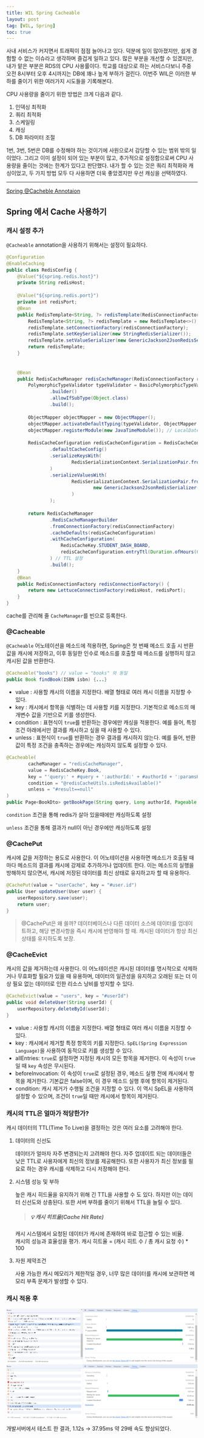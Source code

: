 ```yaml
---
title: WIL Spring Cacheable
layout: post
tag: [WIL, Spring]
toc: true
---
```


사내 서비스가 커지면서 트래픽이 점점 늘어나고 있다. 덕분에 일이 많아졌지만, 쉽게 경험할 수 없는 이슈라고 생각하며 즐겁게 일하고 있다. 많은 부분을 개선할 수 있겠지만, 내가 맡은 부분은 RDS의 CPU 사용률이다. 학교를 대상으로 하는 서비스다보니 주중 오전 8시부터 오후 4시까지는 DB에 꽤나 높게 부하가 걸린다. 이번주 WIL은 이러한 부하를 줄이기 위한 여러가지 시도들을 기록해본다.

CPU 사용량을 줄이기 위한 방법은 크게 다음과 같다.
1. 인덱싱 최적화
2. 쿼리 최적화
3. 스케일링
4. 캐싱
5. DB 파라미터 조절

1번, 3번, 5번은 DB를 수정해야 하는 것이기에 사원으로서 감당할 수 있는 범위 밖의 일이었다. 그리고 이미 설정이 되어 있는 부분이 많고, 추가적으로 설정함으로써 CPU 사용량을 줄이는 것에는 한계가 있다고 판단했다. 내가 할 수 있는 것은 쿼리 최적화와 캐싱이었고, 두 가지 방법 모두 다 사용하면 더욱 좋았겠지만 우선 캐싱을 선택하였다.


---

[Spring @Cacheble Annotaion](https://docs.spring.io/spring-framework/reference/integration/cache/annotations.html)

## Spring 에서 Cache 사용하기

### 캐시 설정 추가
`@Cacheable` annotation을 사용하기 위해서는 설정이 필요하다. 

```java
@Configuration
@EnableCaching
public class RedisConfig {
    @Value("${spring.redis.host}")
    private String redisHost;

    @Value("${spring.redis.port}")
    private int redisPort;
    @Bean
    public RedisTemplate<String, ?> redisTemplate(RedisConnectionFactory redisConnectionFactory) {
        RedisTemplate<String, ?> redisTemplate = new RedisTemplate<>();
        redisTemplate.setConnectionFactory(redisConnectionFactory);
        redisTemplate.setKeySerializer(new StringRedisSerializer());
        redisTemplate.setValueSerializer(new GenericJackson2JsonRedisSerializer());
        return redisTemplate;
    }


    @Bean
    public RedisCacheManager redisCacheManager(RedisConnectionFactory redisConnectionFactory) {
        PolymorphicTypeValidator typeValidator = BasicPolymorphicTypeValidator
                .builder()
                .allowIfSubType(Object.class)
                .build();

        ObjectMapper objectMapper = new ObjectMapper();
        objectMapper.activateDefaultTyping(typeValidator, ObjectMapper.DefaultTyping.NON_FINAL);
        objectMapper.registerModule(new JavaTimeModule()); // LocalDateTime serialize를 하기 위한 모듈 설정

        RedisCacheConfiguration redisCacheConfiguration = RedisCacheConfiguration
                .defaultCacheConfig()
                .serializeKeysWith(
                        RedisSerializationContext.SerializationPair.fromSerializer(new StringRedisSerializer())
                )
                .serializeValuesWith(
                        RedisSerializationContext.SerializationPair.fromSerializer(
                                new GenericJackson2JsonRedisSerializer(objectMapper)
                        )
                );

        return RedisCacheManager
                .RedisCacheManagerBuilder
                .fromConnectionFactory(redisConnectionFactory)
                .cacheDefaults(redisCacheConfiguration)
                .withCacheConfiguration(
                    RedisCacheKey.STUDENT_DASH_BOARD, 
                    redisCacheConfiguration.entryTtl(Duration.ofHours(6L))
                ) // TTL 설정
                .build();
    }
    @Bean
    public RedisConnectionFactory redisConnectionFactory() {
        return new LettuceConnectionFactory(redisHost, redisPort);
    }
}
```

cache를 관리해 줄 `CacheManager`를 빈으로 등록한다.

### @Cacheable
`@Cacheable` 어노테이션을 메소드에 적용하면, Spring은 첫 번째 메소드 호출 시 반환값을 캐시에 저장하고, 이후 동일한 인수로 메소드를 호출할 때 메소드를 실행하지 않고 캐시된 값을 반환한다. 
```java
@Cacheable("books") // value = "books" 와 동일
public Book findBook(ISBN isbn) {...}
```
- value : 사용할 캐시의 이름을 지정한다. 배열 형태로 여러 캐시 이름을 지정할 수 있다.
- key : 캐시에서 항목을 식별하는 데 사용할 키를 지정한다. 기본적으로 메소드의 매개변수 값을 기반으로 키를 생성한다.
- condition : 표현식이 `true`를 반환하는 경우에만 캐싱을 적용한다. 예를 들어, 특정 조건 아래에서만 결과를 캐시하고 싶을 때 사용할 수 있다.
- unless : 표현식이 `true`를 반환하는 경우 결과를 캐시하지 않는다. 예를 들어, 반환값이 특정 조건을 충족하는 경우에는 캐싱하지 않도록 설정할 수 있다.

```java
@Cacheable(
        cacheManager = "redisCacheManager",
        value = RedisCacheKey.Book,
        key = "'query:' + #query + ':authorId:' + #authorId + ':paramsHash:' + T(java.util.Objects).hash(#pageable.pageNumber, #pageable.pageSize, #pageable.sort)",
        condition = "@redisCacheUtils.isRedisAvailable()"
        unless = "#result==null"
)
public Page<BookDto> getBookPage(String query, Long authorId, Pageable pageable) {...}
```

`condition` 조건을 통해 redis가 살아 있을때에만 캐싱하도록 설정

`unless` 조건을 통해 결과가 null이 아닌 경우에만 캐싱하도록 설정


### @CachePut
캐시에 값을 저장하는 용도로 사용한다. 이 어노테이션을 사용하면 메소드가 호출될 때마다 메소드의 결과를 캐시에 강제로 추가하거나 업데이트 한다. 이는 메소드의 실행을 방해하지 않으면서, 캐시에 저장된 데이터를 최신 상태로 유지하고자 할 때 유용하다.
```java
@CachePut(value = "userCache", key = "#user.id")
public User updateUser(User user) {
    userRepository.save(user);
    return user;
}
```
> @CachePut은 왜 쓸까?
데이터베이스나 다른 데이터 소스에 데이터를 업데이트하고, 해당 변경사항을 즉시 캐시에 반영해야 할 때. 
캐시된 데이터가 항상 최신 상태를 유지하도록 보장. 
    

### @CacheEvict
캐시의 값을 제거하는데 사용한다. 이 어노테이션은 캐시된 데이터를 명시적으로 삭제하거나 무효화할 필요가 있을 때 유용하며, 데이터의 일관성을 유지하고 오래된 또는 더 이상 필요 없는 데이터로 인한 리소스 낭비를 방지할 수 있다.
```java
@CacheEvict(value = "users", key = "#userId")
public void deleteUser(String userId) {
    userRepository.deleteById(userId);
}
```
- value : 사용할 캐시의 이름을 지정한다. 배열 형태로 여러 캐시 이름을 지정할 수 있다.
- key : 캐시에서 제거할 특정 항목의 키를 지정한다. `SpEL(Spring Expression Language)`을 사용하여 동적으로 키를 생성할 수 있다.
- allEntries: `true`로 설정하면 지정된 캐시의 모든 항목을 제거한다. 이 속성이 `true`일 때 `key` 속성은 무시된다.
- beforeInvocation: 이 속성이 `true`로 설정된 경우, 메소드 실행 전에 캐시에서 항목을 제거한다. 기본값은 false이며, 이 경우 메소드 실행 후에 항목이 제거된다.
- condition: 캐시 제거가 수행될 조건을 지정할 수 있다. 이 역시 SpEL을 사용하여 설정할 수 있으며, 조건이 `true`일 때만 캐시에서 항목이 제거된다.

### 캐시의 TTL은 얼마가 적당한가?

캐시 데이터의 TTL(Time To Live)을 결정하는 것은 여러 요소를 고려해야 한다. 

1. 데이터의 신선도

    데이터가 얼마자 자주 변경되는지 고려해야 한다. 자주 업데이트 되는 데이터들은 낮은 TTL로 사용자에게 최신의 정보를 제공해한다. 또한 사용자가 최신 정보를 필요로 하는 경우 캐시를 삭제하고 다시 저장해야 한다.
2. 시스템 성능 및 부하

    높은 캐시 히드율을 유지하기 위해 긴 TTL을 사용할 수 도 있다. 하지만 이는 데이터 신선도와 상충된다. 또한 서버 부하를 줄이기 위해서 TTL을 늘릴 수 있다.
    > ##### 💡 캐시 히트율(Cache Hit Rate)
    캐시 시스템에서 요청된 데이터가 캐시에 존재하여 바로 접근할 수 있는 비율.   
    캐시의 성능과 효율성을 평가.
    캐시 히트율 = (캐시 히트 수 / 총 캐시 요청 수) * 100
3. 자원 제약조건

    사용 가능한 캐시 메모리가 제한적일 경우, 너무 많은 데이터를 캐시에 보관하면 메모리 부족 문제가 발생할 수 있다.


### 캐시 적용 후

![image](assets/img/posts/cache-before.png)
![image (1)](assets/img/posts/cache-after.png)

개발서버에서 테스트 한 결과, 1.12s -> 37.95ms 약 29배 속도 향상되었다.